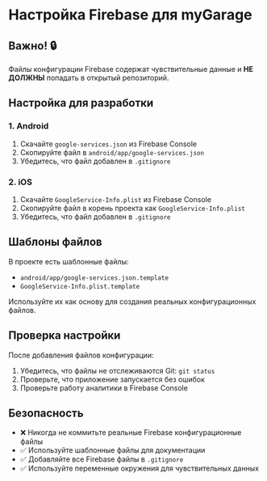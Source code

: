 # Настройка Firebase для myGarage

## Важно! 🔒
Файлы конфигурации Firebase содержат чувствительные данные и **НЕ ДОЛЖНЫ** попадать в открытый репозиторий.

## Настройка для разработки

### 1. Android
1. Скачайте `google-services.json` из Firebase Console
2. Скопируйте файл в `android/app/google-services.json`
3. Убедитесь, что файл добавлен в `.gitignore`

### 2. iOS
1. Скачайте `GoogleService-Info.plist` из Firebase Console
2. Скопируйте файл в корень проекта как `GoogleService-Info.plist`
3. Убедитесь, что файл добавлен в `.gitignore`

## Шаблоны файлов
В проекте есть шаблонные файлы:
- `android/app/google-services.json.template`
- `GoogleService-Info.plist.template`

Используйте их как основу для создания реальных конфигурационных файлов.

## Проверка настройки
После добавления файлов конфигурации:
1. Убедитесь, что файлы не отслеживаются Git: `git status`
2. Проверьте, что приложение запускается без ошибок
3. Проверьте работу аналитики в Firebase Console

## Безопасность
- ❌ Никогда не коммитьте реальные Firebase конфигурационные файлы
- ✅ Используйте шаблонные файлы для документации
- ✅ Добавляйте все Firebase файлы в `.gitignore`
- ✅ Используйте переменные окружения для чувствительных данных
